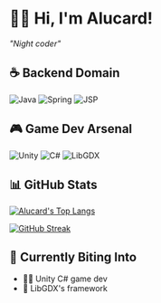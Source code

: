 # 🧛‍♂️ Hi, I'm Alucard! 
*"Night coder"*

## ☕ **Backend Domain**
![Java](https://img.shields.io/badge/Java_21-ED8B00?style=for-the-badge&logo=openjdk&logoColor=white)
![Spring](https://img.shields.io/badge/Spring-6DB33F?style=for-the-badge&logo=spring&logoColor=white)
![JSP](https://img.shields.io/badge/JSP-007396?style=for-the-badge&logo=java&logoColor=white)


## 🎮 **Game Dev Arsenal**
![Unity](https://img.shields.io/badge/Unity-100000?style=for-the-badge&logo=unity&logoColor=white&labelColor=000000)
![C#](https://img.shields.io/badge/C%23-239120?style=for-the-badge&logo=c-sharp&logoColor=white)
![LibGDX](https://img.shields.io/badge/LibGDX-DD1100?style=for-the-badge&logo=fire&logoColor=white)

## 📊 GitHub Stats
[![Alucard's Top Langs](https://github-readme-stats.vercel.app/api/top-langs/?username=AlucardxTepes&layout=compact&theme=dracula&custom_title=My%20Code%20Languages&langs_count=6&exclude_repo=temp&hide=html,css,shaderlab,mathematica)](https://github.com/anuraghazra/github-readme-stats)

[![GitHub Streak](https://streak-stats.demolab.com/?user=AlucardxTepes&theme=blood&date_format=j%20M%5B%20Y%5D)](https://git.io/streak-stats)

## 🌙 Currently Biting Into
- 🧛‍♂️ Unity C# game dev
- 🏰 LibGDX's framework
